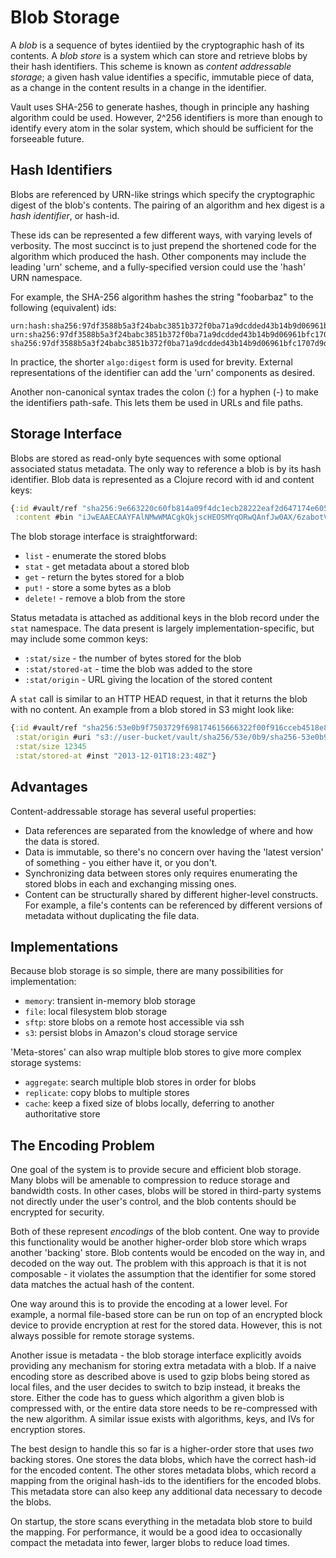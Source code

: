 Blob Storage
============

A _blob_ is a sequence of bytes identiied by the cryptographic hash of its
contents. A _blob store_ is a system which can store and retrieve blobs by their
hash identifiers. This scheme is known as _content addressable storage_; a given
hash value identifies a specific, immutable piece of data, as a change in the
content results in a change in the identifier.

Vault uses SHA-256 to generate hashes, though in principle any hashing algorithm
could be used. However, 2^256 identifiers is more than enough to identify every
atom in the solar system, which should be sufficient for the forseeable future.

## Hash Identifiers

Blobs are referenced by URN-like strings which specify the cryptographic digest
of the blob's contents. The pairing of an algorithm and hex digest is a _hash
identifier_, or hash-id.

These ids can be represented a few different ways, with varying levels of
verbosity. The most succinct is to just prepend the shortened code for the
algorithm which produced the hash. Other components may include the leading
'urn' scheme, and a fully-specified version could use the 'hash' URN namespace.

For example, the SHA-256 algorithm hashes the string "foobarbaz" to the
following (equivalent) ids:

```
urn:hash:sha256:97df3588b5a3f24babc3851b372f0ba71a9dcdded43b14b9d06961bfc1707d9d
urn:sha256:97df3588b5a3f24babc3851b372f0ba71a9dcdded43b14b9d06961bfc1707d9d
sha256:97df3588b5a3f24babc3851b372f0ba71a9dcdded43b14b9d06961bfc1707d9d
```

In practice, the shorter `algo:digest` form is used for brevity. External
representations of the identifier can add the 'urn' components as desired.

Another non-canonical syntax trades the colon (:) for a hyphen (-) to make the
identifiers path-safe. This lets them be used in URLs and file paths.

## Storage Interface

Blobs are stored as read-only byte sequences with some optional associated
status metadata. The only way to reference a blob is by its hash identifier.
Blob data is represented as a Clojure record with id and content keys:

```clojure
{:id #vault/ref "sha256:9e663220c60fb814a09f4dc1ecb28222eaf2d647174e60554272395bf776495a"
 :content #bin "iJwEAAECAAYFAlNMwWMACgkQkjscHEOSMYqORwQAnfJw0AX/6zabotV6yf2LbuwwJ6Mr+..."}
```

The blob storage interface is straightforward:
- `list` - enumerate the stored blobs
- `stat` - get metadata about a stored blob
- `get` - return the bytes stored for a blob
- `put!` - store a some bytes as a blob
- `delete!` - remove a blob from the store

Status metadata is attached as additional keys in the blob record under the
`stat` namespace. The data present is largely implementation-specific, but may
include some common keys:
- `:stat/size` - the number of bytes stored for the blob
- `:stat/stored-at` - time the blob was added to the store
- `:stat/origin` - URL giving the location of the stored content

A `stat` call is similar to an HTTP HEAD request, in that it returns the blob
with no content. An example from a blob stored in S3 might look like:

```clojure
{:id #vault/ref "sha256:53e0b9f7503729f698174615666322f00f916cceb4518e8e1c6f373e53b56180"
 :stat/origin #uri "s3://user-bucket/vault/sha256/53e/0b9/sha256-53e0b9f7503729f698..."
 :stat/size 12345
 :stat/stored-at #inst "2013-12-01T18:23:48Z"}
```

## Advantages

Content-addressable storage has several useful properties:
- Data references are separated from the knowledge of where and how the data is
  stored.
- Data is immutable, so there's no concern over having the 'latest version' of
  something - you either have it, or you don't.
- Synchronizing data between stores only requires enumerating the stored blobs
  in each and exchanging missing ones.
- Content can be structurally shared by different higher-level constructs. For
  example, a file's contents can be referenced by different versions of
  metadata without duplicating the file data.

## Implementations

Because blob storage is so simple, there are many possibilities for
implementation:
- `memory`: transient in-memory blob storage
- `file`: local filesystem blob storage
- `sftp`: store blobs on a remote host accessible via ssh
- `s3`: persist blobs in Amazon's cloud storage service

'Meta-stores' can also wrap multiple blob stores to give more complex storage
systems:
- `aggregate`: search multiple blob stores in order for blobs
- `replicate`: copy blobs to multiple stores
- `cache`: keep a fixed size of blobs locally, deferring to another authoritative store

## The Encoding Problem

One goal of the system is to provide secure and efficient blob storage. Many
blobs will be amenable to compression to reduce storage and bandwidth costs. In
other cases, blobs will be stored in third-party systems not directly under the
user's control, and the blob contents should be encrypted for security.

Both of these represent _encodings_ of the blob content. One way to provide this
functionality would be another higher-order blob store which wraps another
'backing' store. Blob contents would be encoded on the way in, and decoded on
the way out. The problem with this approach is that it is not composable - it
violates the assumption that the identifier for some stored data matches the
actual hash of the content.

One way around this is to provide the encoding at a lower level. For example, a
normal file-based store can be run on top of an encrypted block device to
provide encryption at rest for the stored data. However, this is not always
possible for remote storage systems.

Another issue is metadata - the blob storage interface explicitly avoids
providing any mechanism for storing extra metadata with a blob. If a naive
encoding store as described above is used to gzip blobs being stored as local
files, and the user decides to switch to bzip instead, it breaks the store.
Either the code has to guess which algorithm a given blob is compressed with, or
the entire data store needs to be re-compressed with the new algorithm. A
similar issue exists with algorithms, keys, and IVs for encryption stores.

The best design to handle this so far is a higher-order store that uses _two_
backing stores. One stores the data blobs, which have the correct hash-id for
the encoded content. The other stores metadata blobs, which record a mapping
from the original hash-ids to the identifiers for the encoded blobs. This
metadata store can also keep any additional data necessary to decode the blobs.

On startup, the store scans everything in the metadata blob store to build the
mapping. For performance, it would be a good idea to occasionally compact the
metadata into fewer, larger blobs to reduce load times.
